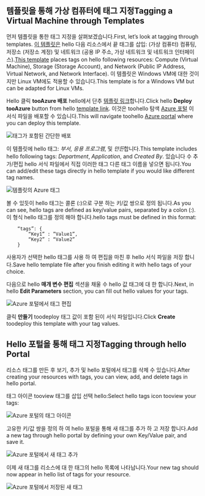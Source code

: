 


## <a name="tagging-a-virtual-machine-through-templates"></a><span data-ttu-id="acadb-101">템플릿을 통해 가상 컴퓨터에 태그 지정</span><span class="sxs-lookup"><span data-stu-id="acadb-101">Tagging a Virtual Machine through Templates</span></span>
<span data-ttu-id="acadb-102">먼저 템플릿을 통한 태그 지정을 살펴보겠습니다.</span><span class="sxs-lookup"><span data-stu-id="acadb-102">First, let’s look at tagging through templates.</span></span> <span data-ttu-id="acadb-103">[이 템플릿은](https://github.com/Azure/azure-quickstart-templates/tree/master/101-vm-tags) hello 다음 리소스에서 끝 태그를 삽입: (가상 컴퓨터) 컴퓨팅, 저장소 (저장소 계정) 및 네트워크 (공용 IP 주소, 가상 네트워크 및 네트워크 인터페이스).</span><span class="sxs-lookup"><span data-stu-id="acadb-103">[This template](https://github.com/Azure/azure-quickstart-templates/tree/master/101-vm-tags) places tags on hello following resources: Compute (Virtual Machine), Storage (Storage Account), and Network (Public IP Address, Virtual Network, and Network Interface).</span></span> <span data-ttu-id="acadb-104">이 템플릿은 Windows VM에 대한 것이지만 Linux VM에도 적용할 수 있습니다.</span><span class="sxs-lookup"><span data-stu-id="acadb-104">This template is for a Windows VM but can be adapted for Linux VMs.</span></span>

<span data-ttu-id="acadb-105">Hello 클릭 **tooAzure 배포** hello에서 단추 [템플릿 링크](https://github.com/Azure/azure-quickstart-templates/tree/master/101-vm-tags)합니다.</span><span class="sxs-lookup"><span data-stu-id="acadb-105">Click hello **Deploy tooAzure** button from hello [template link](https://github.com/Azure/azure-quickstart-templates/tree/master/101-vm-tags).</span></span> <span data-ttu-id="acadb-106">이것은 toohello 탐색 [Azure 포털](https://portal.azure.com/) 이 서식 파일을 배포할 수 있습니다.</span><span class="sxs-lookup"><span data-stu-id="acadb-106">This will navigate toohello [Azure portal](https://portal.azure.com/) where you can deploy this template.</span></span>

![태그가 포함된 간단한 배포](./media/virtual-machines-common-tag/deploy-to-azure-tags.png)

<span data-ttu-id="acadb-108">이 템플릿에 hello 태그: *부서*, *응용 프로그램*, 및 *만든*합니다.</span><span class="sxs-lookup"><span data-stu-id="acadb-108">This template includes hello following tags: *Department*, *Application*, and *Created By*.</span></span> <span data-ttu-id="acadb-109">있습니다 수 추가/편집 hello 서식 파일에서 직접 이러한 태그 다른 태그 이름을 넣으면 됩니다.</span><span class="sxs-lookup"><span data-stu-id="acadb-109">You can add/edit these tags directly in hello template if you would like different tag names.</span></span>

![템플릿의 Azure 태그](./media/virtual-machines-common-tag/azure-tags-in-a-template.png)

<span data-ttu-id="acadb-111">볼 수 있듯이 hello 태그는 콜론 (:)으로 구분 하는 키/값 쌍으로 정의 됩니다.</span><span class="sxs-lookup"><span data-stu-id="acadb-111">As you can see, hello tags are defined as key/value pairs, separated by a colon (:).</span></span> <span data-ttu-id="acadb-112">이 형식 hello 태그를 정의 해야 합니다.</span><span class="sxs-lookup"><span data-stu-id="acadb-112">hello tags must be defined in this format:</span></span>

        “tags”: {
            “Key1” : ”Value1”,
            “Key2” : “Value2”
        }

<span data-ttu-id="acadb-113">사용자가 선택한 hello 태그를 사용 하 여 편집을 마친 후 hello 서식 파일을 저장 합니다.</span><span class="sxs-lookup"><span data-stu-id="acadb-113">Save hello template file after you finish editing it with hello tags of your choice.</span></span>

<span data-ttu-id="acadb-114">다음으로 hello **매개 변수 편집** 섹션을 채울 수 hello 값 태그에 대 한 합니다.</span><span class="sxs-lookup"><span data-stu-id="acadb-114">Next, in hello **Edit Parameters** section, you can fill out hello values for your tags.</span></span>

![Azure 포털에서 태그 편집](./media/virtual-machines-common-tag/edit-tags-in-azure-portal.png)

<span data-ttu-id="acadb-116">클릭 **만들기** toodeploy 태그 값이 포함 된이 서식 파일입니다.</span><span class="sxs-lookup"><span data-stu-id="acadb-116">Click **Create** toodeploy this template with your tag values.</span></span>

## <a name="tagging-through-hello-portal"></a><span data-ttu-id="acadb-117">Hello 포털을 통해 태그 지정</span><span class="sxs-lookup"><span data-stu-id="acadb-117">Tagging through hello Portal</span></span>
<span data-ttu-id="acadb-118">리소스 태그를 만든 후 보기, 추가 및 hello 포털에서 태그를 삭제 수 있습니다.</span><span class="sxs-lookup"><span data-stu-id="acadb-118">After creating your resources with tags, you can view, add, and delete tags in hello portal.</span></span>

<span data-ttu-id="acadb-119">태그 아이콘 tooview 태그를 삽입 선택 hello:</span><span class="sxs-lookup"><span data-stu-id="acadb-119">Select hello tags icon tooview your tags:</span></span>

![Azure 포털의 태그 아이콘](./media/virtual-machines-common-tag/azure-portal-tags-icon.png)

<span data-ttu-id="acadb-121">고유한 키/값 쌍을 정의 하 여 hello 포털을 통해 새 태그를 추가 하 고 저장 합니다.</span><span class="sxs-lookup"><span data-stu-id="acadb-121">Add a new tag through hello portal by defining your own Key/Value pair, and save it.</span></span>

![Azure 포털에서 새 태그 추가](./media/virtual-machines-common-tag/azure-portal-add-new-tag.png)

<span data-ttu-id="acadb-123">이제 새 태그를 리소스에 대 한 태그의 hello 목록에 나타납니다.</span><span class="sxs-lookup"><span data-stu-id="acadb-123">Your new tag should now appear in hello list of tags for your resource.</span></span>

![Azure 포털에서 저장된 새 태그](./media/virtual-machines-common-tag/azure-portal-saved-new-tag.png)

